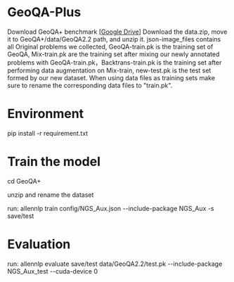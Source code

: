 # GeoQA-Plus
Download GeoQA+ benchmark [<a href="https://drive.google.com/file/d/1KL4_wIzr3p8XSKMkkLgYcYwCbb0TzZ9O/view?usp=sharing">Google Drive</a>]
Download the data.zip, move it to GeoQA+/data/GeoQA2.2 path, and unzip it. json-image_files contains all Original problems we collected, GeoQA-train.pk is the training set of GeoQA, Mix-train.pk are the training set after mixing our newly annotated problems with GeoQA-train.pk，Backtrans-train.pk is the training set after performing data augmentation on Mix-train, new-test.pk is the test set formed by our new dataset. When using data files as training sets make sure to rename the corresponding data files to "train.pk".
# Environment
pip install -r requirement.txt

# Train the model
cd GeoQA+

unzip and rename the dataset

run: allennlp train config/NGS_Aux.json --include-package NGS_Aux -s save/test

# Evaluation

run: allennlp evaluate save/test  data/GeoQA2.2/test.pk --include-package NGS_Aux_test --cuda-device 0
